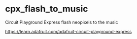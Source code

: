 # cpx_flash_to_music
Circuit Playground Express flash neopixels to the music

https://learn.adafruit.com/adafruit-circuit-playground-express
